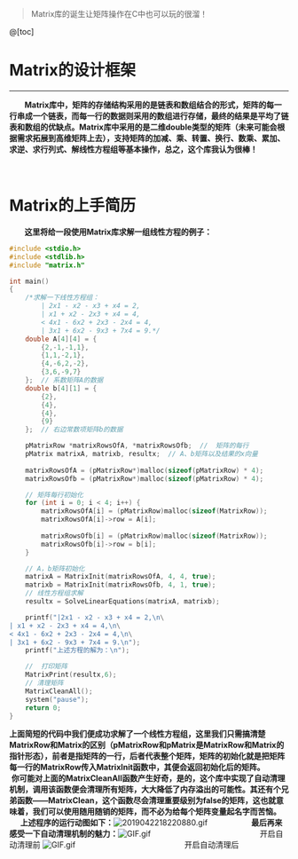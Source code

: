 ﻿> Matrix库的诞生让矩阵操作在C中也可以玩的很溜！

@[toc]
# Matrix的设计框架
---
&#160; &#160; &#160; &#160;**Matrix库中，矩阵的存储结构采用的是链表和数组结合的形式，矩阵的每一行串成一个链表，而每一行的数据则采用的数组进行存储，最终的结果是平均了链表和数组的优缺点。Matrix库中采用的是二维double类型的矩阵（未来可能会根据需求拓展到高维矩阵上去），支持矩阵的加减、乘、转置、换行、数乘、累加、求逆、求行列式、解线性方程组等基本操作，总之，这个库我认为很棒！**

&nbsp;
# Matrix的上手简历
&#160; &#160; &#160; &#160;**这里将给一段使用Matrix库求解一组线性方程的例子：**
```c
#include <stdio.h>
#include <stdlib.h>
#include "matrix.h"

int main()
{
	/*求解一下线性方程组：
		| 2x1 - x2 - x3 + x4 = 2,
		| x1 + x2 - 2x3 + x4 = 4,
		< 4x1 - 6x2 + 2x3 - 2x4 = 4,
		| 3x1 + 6x2 - 9x3 + 7x4 = 9.*/
	double A[4][4] = {
		{2,-1,-1,1},
		{1,1,-2,1},
		{4,-6,2,-2},
		{3,6,-9,7}
	};	// 系数矩阵A的数据
	double b[4][1] = {
		{2},
		{4},
		{4},
		{9}
	};	// 右边常数项矩阵b的数据

	pMatrixRow *matrixRowsOfA, *matrixRowsOfb;	//	矩阵的每行
	pMatrix matrixA, matrixb, resultx;	// A、b矩阵以及结果的x向量
	
	matrixRowsOfA = (pMatrixRow*)malloc(sizeof(pMatrixRow) * 4);
	matrixRowsOfb = (pMatrixRow*)malloc(sizeof(pMatrixRow) * 4);

	// 矩阵每行初始化
	for (int i = 0; i < 4; i++) {
		matrixRowsOfA[i] = (pMatrixRow)malloc(sizeof(MatrixRow));
		matrixRowsOfA[i]->row = A[i];
		
		matrixRowsOfb[i] = (pMatrixRow)malloc(sizeof(MatrixRow));
		matrixRowsOfb[i]->row = b[i];
	}

	// A，b矩阵初始化
	matrixA = MatrixInit(matrixRowsOfA, 4, 4, true);
	matrixb = MatrixInit(matrixRowsOfb, 4, 1, true);
	// 线性方程组求解
	resultx = SolveLinearEquations(matrixA, matrixb);

	printf("|2x1 - x2 - x3 + x4 = 2,\n\
| x1 + x2 - 2x3 + x4 = 4,\n\
< 4x1 - 6x2 + 2x3 - 2x4 = 4,\n\
| 3x1 + 6x2 - 9x3 + 7x4 = 9.\n");
	printf("上述方程的解为：\n");

	//	打印矩阵
	MatrixPrint(resultx,6);
	// 清理矩阵
	MatrixCleanAll();
	system("pause");
    return 0;
}

```
**上面简短的代码中我们便成功求解了一个线性方程组，这里我们只需搞清楚MatrixRow和Matrix的区别（pMatrixRow和pMatrix是MatrixRow和Matrix的指针形态），前者是指矩阵的一行，后者代表整个矩阵，矩阵的初始化就是把矩阵每一行的MatrixRow传入MatrixInit函数中，其便会返回初始化后的矩阵。**
&#160; &#160; &#160; &#160;**你可能对上面的MatrixCleanAll函数产生好奇，是的，这个库中实现了自动清理机制，调用该函数便会清理所有矩阵，大大降低了内存溢出的可能性。其还有个兄弟函数——MatrixClean，这个函数尽会清理重要级别为false的矩阵，这也就意味着，我们可以使用随用随销的矩阵，而不必为给每个矩阵变量起名字而苦恼。**
&#160; &#160; &#160; &#160;**上述程序的运行动图如下：**![2019042218220880.gif](https://i.loli.net/2019/04/22/5cbdd7182e216.gif)
&nbsp;
&nbsp;
&nbsp;
&nbsp;
&nbsp;
&nbsp;
&#160; &#160; &#160; &#160;**最后再来感受一下自动清理机制的魅力：**![GIF.gif](https://i.loli.net/2019/04/22/5cbdd5cd776ce.gif)
&#160; &#160; &#160; &#160;&#160; &#160; &#160; &#160;&#160; &#160; &#160; &#160;&#160; &#160; &#160; &#160;&#160; &#160; &#160; &#160;&#160; &#160; &#160; &#160;&#160; &#160; &#160; &#160;开启自动清理前
![GIF.gif](https://i.loli.net/2019/04/22/5cbdd71ac6422.gif)
&#160; &#160; &#160; &#160;&#160; &#160; &#160; &#160;&#160; &#160; &#160; &#160;&#160; &#160; &#160; &#160;&#160; &#160; &#160; &#160;&#160; &#160; &#160; &#160;&#160; &#160; &#160; &#160;开启自动清理后




